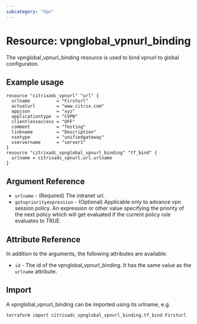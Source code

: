 ```yaml
---
subcategory: "Vpn"
---
```


# Resource: vpnglobal_vpnurl_binding

The vpnglobal_vpnurl_binding resource is used to bind vpnurl to global configuraton.


## Example usage

```hcl
resource "citrixadc_vpnurl" "url" {
  urlname          = "Firsturl"
  actualurl        = "www.citrix.com"
  appjson          = "xyz"
  applicationtype  = "CVPN"
  clientlessaccess = "OFF"
  comment          = "Testing"
  linkname         = "Description"
  ssotype          = "unifiedgateway"
  vservername      = "server1"
}
resource "citrixadc_vpnglobal_vpnurl_binding" "tf_bind" {
  urlname = citrixadc_vpnurl.url.urlname
}
```


## Argument Reference

* `urlname` - (Required) The intranet url.
* `gotopriorityexpression` - (Optional) Applicable only to advance vpn session policy. An expression or other value specifying the priority of the next policy which will get evaluated if the current policy rule evaluates to TRUE.


## Attribute Reference

In addition to the arguments, the following attributes are available:

* `id` - The id of the vpnglobal_vpnurl_binding. It has the same value as the `urlname` attribute.


## Import

A vpnglobal_vpnurl_binding can be imported using its urlname, e.g.

```shell
terraform import citrixadc_vpnglobal_vpnurl_binding.tf_bind Firsturl
```
